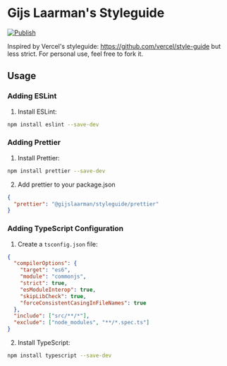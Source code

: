 # Gijs Laarman's Styleguide

[![Publish](https://github.com/gijslaarman/styleguide/actions/workflows/release.yml/badge.svg)](https://github.com/gijslaarman/styleguide/actions/workflows/release.yml)

Inspired by Vercel's styleguide: https://github.com/vercel/style-guide but less strict.
For personal use, feel free to fork it.

## Usage

### Adding ESLint

1. Install ESLint:

```bash
npm install eslint --save-dev
```

### Adding Prettier

1. Install Prettier:

```bash
npm install prettier --save-dev
```

2. Add prettier to your package.json

```json
{
  "prettier": "@gijslaarman/styleguide/prettier"
}
```

### Adding TypeScript Configuration

1. Create a `tsconfig.json` file:

```json
{
  "compilerOptions": {
    "target": "es6",
    "module": "commonjs",
    "strict": true,
    "esModuleInterop": true,
    "skipLibCheck": true,
    "forceConsistentCasingInFileNames": true
  },
  "include": ["src/**/*"],
  "exclude": ["node_modules", "**/*.spec.ts"]
}
```

2. Install TypeScript:

```bash
npm install typescript --save-dev
```
